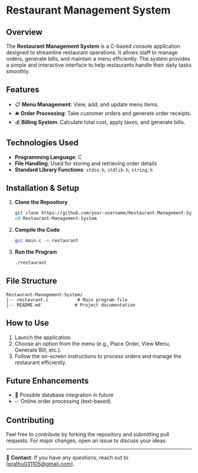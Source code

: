 # Restaurant Management System

## Overview
The **Restaurant Management System** is a C-based console application designed to streamline restaurant operations. It allows staff to manage orders, generate bills, and maintain a menu efficiently. The system provides a simple and interactive interface to help restaurants handle their daily tasks smoothly.

## Features
- 📋 **Menu Management**: View, add, and update menu items.
- 🛎 **Order Processing**: Take customer orders and generate order receipts.
- 💰 **Billing System**: Calculate total cost, apply taxes, and generate bills.

## Technologies Used
- **Programming Language**: C
- **File Handling**: Used for storing and retrieving order details
- **Standard Library Functions**: `stdio.h`, `stdlib.h`, `string.h`

## Installation & Setup
1. **Clone the Repository**
   ```sh
   git clone https://github.com/your-username/Restaurant-Management-System.git
   cd Restaurant-Management-System
   ```

2. **Compile the Code**
   ```sh
   gcc main.c -o restaurant
   ```

3. **Run the Program**
   ```sh
   ./restaurant
   ```

## File Structure
```
Restaurant-Management-System/
│-- restaurant.c           # Main program file
│-- README.md             # Project documentation
```

## How to Use
1. Launch the application.
2. Choose an option from the menu (e.g., Place Order, View Menu, Generate Bill, etc.).
3. Follow the on-screen instructions to process orders and manage the restaurant efficiently.

## Future Enhancements
- 🚀 Possible database integration in future
- ✅ Online order processing (text-based)

## Contributing
Feel free to contribute by forking the repository and submitting pull requests. For major changes, open an issue to discuss your ideas.



---
📧 **Contact**: If you have any questions, reach out to [prathu031105@gmail.com].

